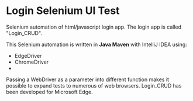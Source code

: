 # Login Selenium UI Test
Selenium automation of html/javascript login app. The login app is called "Login_CRUD".

This Selenium automation is written in **Java Maven** with IntelliJ IDEA
using:
- EdgeDriver
- ChromeDriver
- 
Passing a WebDriver as a parameter into different function makes it possible
to expand tests to numerous of web browsers.
Login_CRUD has been developed for Microsoft Edge.


